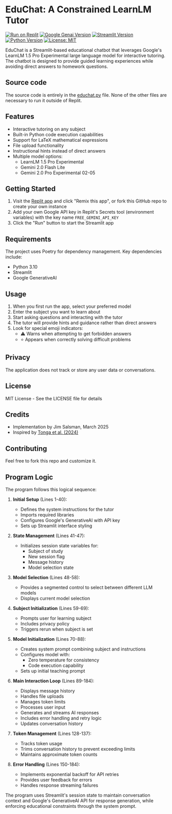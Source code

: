 
# EduChat: A Constrained LearnLM Tutor

[![Run on Replit](https://replit.com/badge/github/jsalsman/EduChat)](https://educhat.replit.app)
[![Google Genai Version](https://img.shields.io/badge/google--genai-0.8-green)](https://googleapis.github.io/python-genai/)
[![Streamlit Version](https://img.shields.io/badge/sreamlit-1.43-darkred)](https://streamlit.io/)
[![Python Version](https://img.shields.io/badge/python-3.10-blue.svg)](https://www.python.org/downloads/)
[![License: MIT](https://img.shields.io/badge/License-MIT-yellow.svg)](https://opensource.org/licenses/MIT)

EduChat is a Streamlit-based educational chatbot that leverages Google's LearnLM 1.5 Pro Experimental large language model for interactive tutoring. The chatbot is designed to provide guided learning experiences while avoiding direct answers to homework questions.

## Source code

The source code is entirely in the [educhat.py](educhat.py) file. None of the other files are necessary to run it outside of Replit.

## Features

- Interactive tutoring on any subject
- Built-in Python code execution capabilities
- Support for LaTeX mathematical expressions
- File upload functionality
- Instructional hints instead of direct answers
- Multiple model options:
  - LearnLM 1.5 Pro Experimental
  - Gemini 2.0 Flash Lite
  - Gemini 2.0 Pro Experimental 02-05

## Getting Started

1. Visit the [Replit app](https://replit.com/@jsalsman/EduChat) and click "Remix this app", or fork this GitHub repo to create your own instance
2. Add your own Google API key in Replit's Secrets tool (environment variables) with the key name `FREE_GEMINI_API_KEY`
3. Click the "Run" button to start the Streamlit app

## Requirements

The project uses Poetry for dependency management. Key dependencies include:
- Python 3.10
- Streamlit
- Google GenerativeAI

## Usage

1. When you first run the app, select your preferred model
2. Enter the subject you want to learn about
3. Start asking questions and interacting with the tutor
4. The tutor will provide hints and guidance rather than direct answers
5. Look for special emoji indicators:
   - ⚠️ Warns when attempting to get forbidden answers
   - ⭐ Appears when correctly solving difficult problems

## Privacy

The application does not track or store any user data or conversations.

## License

MIT License - See the LICENSE file for details

## Credits

- Implementation by Jim Salsman, March 2025
- Inspired by [Tonga et al. (2024)](https://arxiv.org/abs/2411.03495)

## Contributing

Feel free to fork this repo and customize it.

## Program Logic

The program follows this logical sequence:

1. **Initial Setup** (Lines 1-40):
   - Defines the system instructions for the tutor
   - Imports required libraries
   - Configures Google's GenerativeAI with API key
   - Sets up Streamlit interface styling

2. **State Management** (Lines 41-47):
   - Initializes session state variables for:
     - Subject of study
     - New session flag
     - Message history
     - Model selection state

3. **Model Selection** (Lines 48-58):
   - Provides a segmented control to select between different LLM models
   - Displays current model selection

4. **Subject Initialization** (Lines 59-69):
   - Prompts user for learning subject
   - Includes privacy policy
   - Triggers rerun when subject is set

5. **Model Initialization** (Lines 70-88):
   - Creates system prompt combining subject and instructions
   - Configures model with:
     - Zero temperature for consistency
     - Code execution capability
   - Sets up initial teaching prompt

6. **Main Interaction Loop** (Lines 89-184):
   - Displays message history
   - Handles file uploads
   - Manages token limits
   - Processes user input
   - Generates and streams AI responses
   - Includes error handling and retry logic
   - Updates conversation history

7. **Token Management** (Lines 128-137):
   - Tracks token usage
   - Trims conversation history to prevent exceeding limits
   - Maintains approximate token counts

8. **Error Handling** (Lines 150-184):
   - Implements exponential backoff for API retries
   - Provides user feedback for errors
   - Handles response streaming failures

The program uses Streamlit's session state to maintain conversation context and Google's GenerativeAI API for response generation, while enforcing educational constraints through the system prompt.
